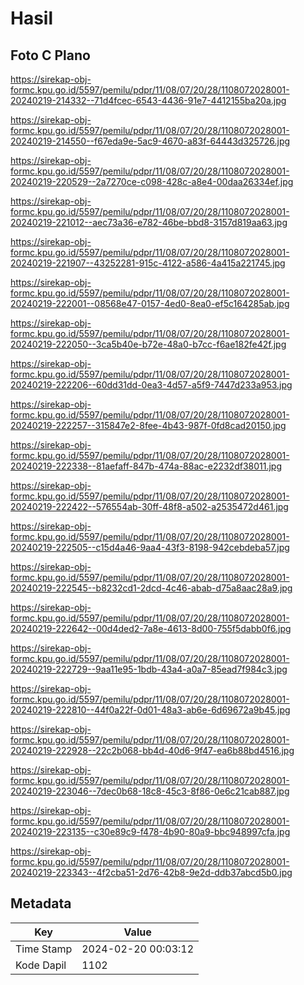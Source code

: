 # Hasil

## Foto C Plano

https://sirekap-obj-formc.kpu.go.id/5597/pemilu/pdpr/11/08/07/20/28/1108072028001-20240219-214332--71d4fcec-6543-4436-91e7-4412155ba20a.jpg

https://sirekap-obj-formc.kpu.go.id/5597/pemilu/pdpr/11/08/07/20/28/1108072028001-20240219-214550--f67eda9e-5ac9-4670-a83f-64443d325726.jpg

https://sirekap-obj-formc.kpu.go.id/5597/pemilu/pdpr/11/08/07/20/28/1108072028001-20240219-220529--2a7270ce-c098-428c-a8e4-00daa26334ef.jpg

https://sirekap-obj-formc.kpu.go.id/5597/pemilu/pdpr/11/08/07/20/28/1108072028001-20240219-221012--aec73a36-e782-46be-bbd8-3157d819aa63.jpg

https://sirekap-obj-formc.kpu.go.id/5597/pemilu/pdpr/11/08/07/20/28/1108072028001-20240219-221907--43252281-915c-4122-a586-4a415a221745.jpg

https://sirekap-obj-formc.kpu.go.id/5597/pemilu/pdpr/11/08/07/20/28/1108072028001-20240219-222001--08568e47-0157-4ed0-8ea0-ef5c164285ab.jpg

https://sirekap-obj-formc.kpu.go.id/5597/pemilu/pdpr/11/08/07/20/28/1108072028001-20240219-222050--3ca5b40e-b72e-48a0-b7cc-f6ae182fe42f.jpg

https://sirekap-obj-formc.kpu.go.id/5597/pemilu/pdpr/11/08/07/20/28/1108072028001-20240219-222206--60dd31dd-0ea3-4d57-a5f9-7447d233a953.jpg

https://sirekap-obj-formc.kpu.go.id/5597/pemilu/pdpr/11/08/07/20/28/1108072028001-20240219-222257--315847e2-8fee-4b43-987f-0fd8cad20150.jpg

https://sirekap-obj-formc.kpu.go.id/5597/pemilu/pdpr/11/08/07/20/28/1108072028001-20240219-222338--81aefaff-847b-474a-88ac-e2232df38011.jpg

https://sirekap-obj-formc.kpu.go.id/5597/pemilu/pdpr/11/08/07/20/28/1108072028001-20240219-222422--576554ab-30ff-48f8-a502-a2535472d461.jpg

https://sirekap-obj-formc.kpu.go.id/5597/pemilu/pdpr/11/08/07/20/28/1108072028001-20240219-222505--c15d4a46-9aa4-43f3-8198-942cebdeba57.jpg

https://sirekap-obj-formc.kpu.go.id/5597/pemilu/pdpr/11/08/07/20/28/1108072028001-20240219-222545--b8232cd1-2dcd-4c46-abab-d75a8aac28a9.jpg

https://sirekap-obj-formc.kpu.go.id/5597/pemilu/pdpr/11/08/07/20/28/1108072028001-20240219-222642--00d4ded2-7a8e-4613-8d00-755f5dabb0f6.jpg

https://sirekap-obj-formc.kpu.go.id/5597/pemilu/pdpr/11/08/07/20/28/1108072028001-20240219-222729--9aa11e95-1bdb-43a4-a0a7-85ead7f984c3.jpg

https://sirekap-obj-formc.kpu.go.id/5597/pemilu/pdpr/11/08/07/20/28/1108072028001-20240219-222810--44f0a22f-0d01-48a3-ab6e-6d69672a9b45.jpg

https://sirekap-obj-formc.kpu.go.id/5597/pemilu/pdpr/11/08/07/20/28/1108072028001-20240219-222928--22c2b068-bb4d-40d6-9f47-ea6b88bd4516.jpg

https://sirekap-obj-formc.kpu.go.id/5597/pemilu/pdpr/11/08/07/20/28/1108072028001-20240219-223046--7dec0b68-18c8-45c3-8f86-0e6c21cab887.jpg

https://sirekap-obj-formc.kpu.go.id/5597/pemilu/pdpr/11/08/07/20/28/1108072028001-20240219-223135--c30e89c9-f478-4b90-80a9-bbc948997cfa.jpg

https://sirekap-obj-formc.kpu.go.id/5597/pemilu/pdpr/11/08/07/20/28/1108072028001-20240219-223343--4f2cba51-2d76-42b8-9e2d-ddb37abcd5b0.jpg


## Metadata

| Key        | Value               |
| ---------- | ------------------- |
| Time Stamp | 2024-02-20 00:03:12 |
| Kode Dapil | 1102                |



